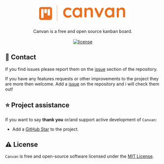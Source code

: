 <h1 align="center">
  <img src="brand/transparent.png" width="300px"/><br/>
</h1>
<p align="center">Canvan is a free and open source kanban board.<br><br>
<a href="https://github.com/linusromland/Canvan/blob/master/LICENSE"><img src="https://img.shields.io/badge/license-MIT-red?style=for-the-badge&logo=none" alt="license" /></a></p>

## 📝 Contact

If you find issues please report them on the [issue](https://github.com/linusromland/Canvan/issues) section of the repository.

If you have any features requests or other improvements to the project they are more then welcome. Add a [issue](https://github.com/linusromland/Canvan/issues) on the repository and i will check them out!

## ⭐️ Project assistance

If you want to say **thank you** or/and support active development of `Canvan`:

-   Add a [GitHub Star](https://github.com/linusromland/Canvan) to the project.

## ⚠️ License

`Canvan` is free and open-source software licensed under the [MIT License](https://github.com/linusromland/Canvan/blob/master/LICENSE).

